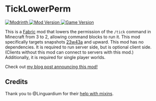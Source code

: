 # TickLowerPerm

[![Modrinth](https://img.shields.io/badge/Modrinth-gray?logo=modrinth) ![Mod Version](https://img.shields.io/modrinth/v/4ShukODo) ![Game Version](https://img.shields.io/modrinth/game-versions/4ShukODo)](https://modrinth.com/mod/ticklowerperm)

This is a [Fabric](https://fabricmc.net/) mod that lowers the permission of the `/tick` command in Minecraft from 3 to 2, allowing command blocks to run it. This mod specifically targets snapshots [23w43a](https://minecraft.wiki/w/Java_Edition_23w43a) and upward. This mod has no dependencies. It is required to run server side, but is optional client side. (Clients without this mod can connect to servers with this mod.) Additionally, it is required for single player worlds.

Check out [my blog post announcing this mod!](https://bd103.github.io/blog/2023-11-03-announcing-ticklowerperm)

## Credits

Thank you to @Linguardium for their [help with mixins](https://discord.com/channels/507304429255393322/807617700734042122/1168716370159079524).
